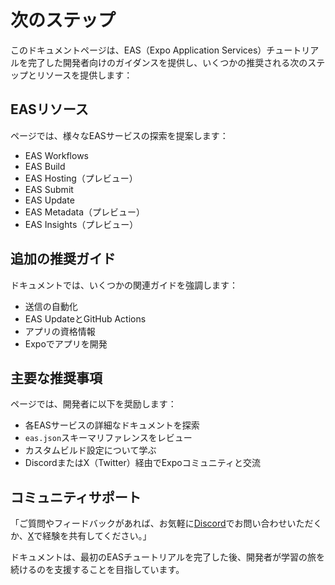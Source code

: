 # 次のステップ

このドキュメントページは、EAS（Expo Application Services）チュートリアルを完了した開発者向けのガイダンスを提供し、いくつかの推奨される次のステップとリソースを提供します：

## EASリソース

ページでは、様々なEASサービスの探索を提案します：
- EAS Workflows
- EAS Build
- EAS Hosting（プレビュー）
- EAS Submit
- EAS Update
- EAS Metadata（プレビュー）
- EAS Insights（プレビュー）

## 追加の推奨ガイド

ドキュメントでは、いくつかの関連ガイドを強調します：
- 送信の自動化
- EAS UpdateとGitHub Actions
- アプリの資格情報
- Expoでアプリを開発

## 主要な推奨事項

ページでは、開発者に以下を奨励します：
- 各EASサービスの詳細なドキュメントを探索
- `eas.json`スキーマリファレンスをレビュー
- カスタムビルド設定について学ぶ
- DiscordまたはX（Twitter）経由でExpoコミュニティと交流

## コミュニティサポート

「ご質問やフィードバックがあれば、お気軽に[Discord](https://chat.expo.dev/)でお問い合わせいただくか、[X](https://x.com/expo)で経験を共有してください。」

ドキュメントは、最初のEASチュートリアルを完了した後、開発者が学習の旅を続けるのを支援することを目指しています。
